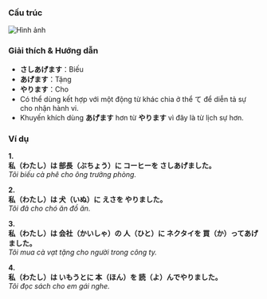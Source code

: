 ### Cấu trúc  
![Hình ảnh](https://www.vnjpclub.com/images/minnano/bai41_1.png)  

### Giải thích & Hướng dẫn  
- **さしあげます**：Biếu  
- **あげます**：Tặng  
- **やります**：Cho  
- Có thể dùng kết hợp với một động từ khác chia ở thể て để diễn tả sự cho nhận hành vi.  
- Khuyến khích dùng **あげます** hơn từ **やります** vì đây là từ lịch sự hơn.  

### Ví dụ  
**1.**  
**私（わたし）は 部長（ぶちょう）に コーヒーを さしあげました。**  
*Tôi biếu cà phê cho ông trưởng phòng.*  

**2.**  
**私（わたし）は 犬（いぬ）に えさを やりました。**  
*Tôi đã cho chó ăn đồ ăn.*  

**3.**  
**私（わたし）は 会社（かいしゃ）の 人（ひと）に ネクタイを 買（か）ってあげました。**  
*Tôi mua cà vạt tặng cho người trong công ty.*  

**4.**  
**私（わたし）は いもうとに 本（ほん）を 読（よ）んでやりました。**  
*Tôi đọc sách cho em gái nghe.*  
